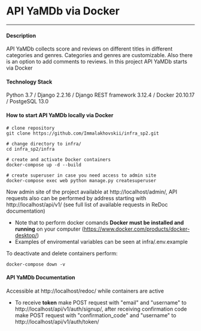 # API YaMDb via Docker #
****
#### Description ####
API YaMDb collects score and reviews on different titles in different categories and genres. Categories and genres are customizable. Also there is an option to add comments to reviews. In this project API YaMDb starts via Docker

#### Technology Stack ####
Python 3.7 / Django 2.2.16 / Django REST framework 3.12.4 / Docker 20.10.17 / PostgeSQL 13.0

#### How to start API YaMDb locally via Docker ####
```
# clone repository
git clone https://github.com/Immalakhovskii/infra_sp2.git

# change directory to infra/
cd infra_sp2/infra

# create and activate Docker containers
docker-compose up -d --build

# create superuser in case you need access to admin site
docker-compose exec web python manage.py createsuperuser    
```
Now admin site of the project available at http://localhost/admin/, API requests also can be performed by address starting with http://localhost/api/v1/ (see full list of available requests in ReDoc documentation)
- Note that to perform docker comands **Docker must be installed and running** on your computer (https://www.docker.com/products/docker-desktop/)
- Examples of enviromental variables can be seen at infra/.env.example

To deactivate and delete containers perform:
```
docker-compose down -v
```

#### API YaMDb Documentation ####
Accessible at http://localhost/redoc/ while containers are active 
- To receive **token** make POST request with "email" and "username" to http://localhost/api/v1/auth/signup/, after receiving confirmation code make POST request with "confirmation_code" and "username" to http://localhost/api/v1/auth/token/